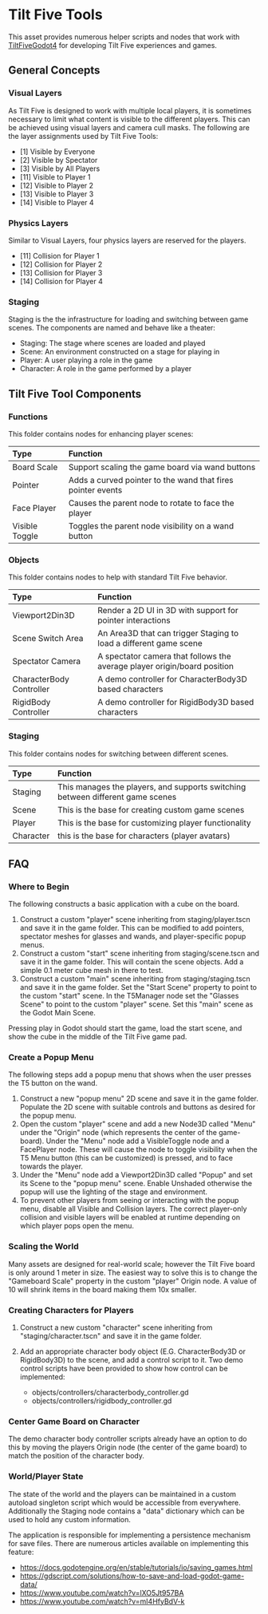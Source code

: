 # Tilt Five Tools

This asset provides numerous helper scripts and nodes that work with
[TiltFiveGodot4](https://github.com/GodotVR/TiltFiveGodot4) for developing
Tilt Five experiences and games.


## General Concepts

### Visual Layers

As Tilt Five is designed to work with multiple local players, it is sometimes
necessary to limit what content is visible to the different players. This can
be achieved using visual layers and camera cull masks. The following are the
layer assignments used by Tilt Five Tools:
* [1] Visible by Everyone
* [2] Visible by Spectator
* [3] Visible by All Players
* [11] Visible to Player 1
* [12] Visible to Player 2
* [13] Visible to Player 3
* [14] Visible to Player 4


### Physics Layers

Similar to Visual Layers, four physics layers are reserved for the players.

* [11] Collision for Player 1
* [12] Collision for Player 2
* [13] Collision for Player 3
* [14] Collision for Player 4


### Staging

Staging is the the infrastructure for loading and switching between game scenes.
The components are named and behave like a theater:
* Staging: The stage where scenes are loaded and played
* Scene: An environment constructed on a stage for playing in
* Player: A user playing a role in the game
* Character: A role in the game performed by a player


## Tilt Five Tool Components

### Functions

This folder contains nodes for enhancing player scenes:

| Type | Function |
| :--- | :----------- |
| Board Scale | Support scaling the game board via wand buttons |
| Pointer | Adds a curved pointer to the wand that fires pointer events |
| Face Player | Causes the parent node to rotate to face the player |
| Visible Toggle | Toggles the parent node visibility on a wand button |

### Objects

This folder contains nodes to help with standard Tilt Five behavior.

| Type | Function |
| :--- | :----------- |
| Viewport2Din3D | Render a 2D UI in 3D  with support for pointer interactions |
| Scene Switch Area | An Area3D that can trigger Staging to load a different game scene |
| Spectator Camera | A spectator camera that follows the average player origin/board position |
| CharacterBody Controller | A demo controller for CharacterBody3D based characters |
| RigidBody Controller | A demo controller for RigidBody3D based characters |


### Staging

This folder contains nodes for switching between different scenes.

| Type | Function |
| :--- | :----------- |
| Staging | This manages the players, and supports switching between different game scenes |
| Scene | This is the base for creating custom game scenes |
| Player | This is the base for customizing player functionality |
| Character | this is the base for characters (player avatars) |


## FAQ

### Where to Begin

The following constructs a basic application with a cube on the board.

1. Construct a custom "player" scene inheriting from staging/player.tscn and save it
   in the game folder. This can be modified to add pointers, spectator meshes for
   glasses and wands, and player-specific popup menus.
2. Construct a custom "start" scene inheriting from staging/scene.tscn and save it
   in the game folder. This will contain the scene objects. Add a simple 0.1 meter
   cube mesh in there to test.
3. Construct a custom "main" scene inheriting from staging/staging.tscn and save it
   in the game folder. Set the "Start Scene" property to point to the custom "start"
   scene. In the T5Manager node set the "Glasses Scene" to point to the custom
   "player" scene. Set this "main" scene as the Godot Main Scene.

Pressing play in Godot should start the game, load the start scene, and show the
cube in the middle of the Tilt Five game pad.


### Create a Popup Menu

The following steps add a popup menu that shows when the user presses the T5 button
on the wand.

1. Construct a new "popup menu" 2D scene and save it in the game folder. Populate
   the 2D scene with suitable controls and buttons as desired for the popup menu.
2. Open the custom "player" scene and add a new Node3D called "Menu" under the
   "Origin" node (which represents the center of the game-board). Under the "Menu"
   node add a VisibleToggle node and a FacePlayer node. These will cause the
   node to toggle visibility when the T5 Menu button (this can be customized) is
   pressed, and to face towards the player.
3. Under the "Menu" node add a Viewport2Din3D called "Popup" and set its Scene to
   the "popup menu" scene. Enable Unshaded otherwise the popup will use the lighting
   of the stage and environment.
4. To prevent other players from seeing or interacting with the popup menu, disable
   all Visible and Collision layers. The correct player-only collision and visible
   layers will be enabled at runtime depending on which player pops open the menu.


### Scaling the World

Many assets are designed for real-world scale; however the Tilt Five board is
only around 1 meter in size. The easiest way to solve this is to change the 
"Gameboard Scale" property in the custom "player" Origin node. A value of 10
will shrink items in the board making them 10x smaller.


### Creating Characters for Players

1. Construct a new custom "character" scene inheriting from "staging/character.tscn"
   and save it in the game folder.

2. Add an appropriate character body object (E.G. CharacterBody3D or RigidBody3D)
   to the scene, and add a control script to it. Two demo control scripts have
   been provided to show how control can be implemented:
   * objects/controllers/characterbody_controller.gd
   * objects/controllers/rigidbody_controller.gd


### Center Game Board on Character

The demo character body controller scripts already have an option to do this by
moving the players Origin node (the center of the game board) to match the
position of the character body.


### World/Player State

The state of the world and the players can be maintained in a custom autoload
singleton script which would be accessible from everywhere. Additionally the
Staging node contains a "data" dictionary which can be used to hold any custom
information.

The application is responsible for implementing a persistence mechanism for
save files. There are numerous articles available on implementing this feature:
* https://docs.godotengine.org/en/stable/tutorials/io/saving_games.html
* https://gdscript.com/solutions/how-to-save-and-load-godot-game-data/
* https://www.youtube.com/watch?v=lXO5Jt957BA
* https://www.youtube.com/watch?v=mI4HfyBdV-k
